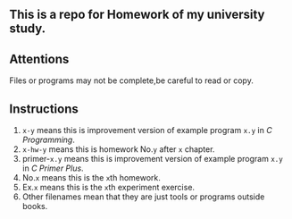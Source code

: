 ## This is a repo for Homework of my university study.

## Attentions

Files or programs may not be complete,be careful to read or copy.

## Instructions

1. `x-y` means this is improvement version of example program `x.y` in *C Programming*.
2. `x-hw-y` means this is homework No.`y` after `x` chapter.
3. primer-`x.y` means this is improvement version of example program `x.y` in *C Primer Plus*.
4. No.`x` means this is the `x`th homework.
5. Ex.`x` means this is the `x`th experiment exercise.
6. Other filenames mean that they are just tools or programs outside books.